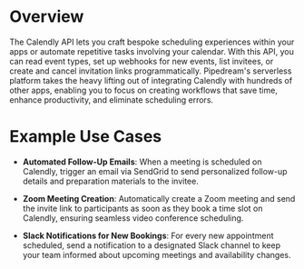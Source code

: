 # Overview

The Calendly API lets you craft bespoke scheduling experiences within your apps or automate repetitive tasks involving your calendar. With this API, you can read event types, set up webhooks for new events, list invitees, or create and cancel invitation links programmatically. Pipedream's serverless platform takes the heavy lifting out of integrating Calendly with hundreds of other apps, enabling you to focus on creating workflows that save time, enhance productivity, and eliminate scheduling errors.

# Example Use Cases

- **Automated Follow-Up Emails**: When a meeting is scheduled on Calendly, trigger an email via SendGrid to send personalized follow-up details and preparation materials to the invitee.

- **Zoom Meeting Creation**: Automatically create a Zoom meeting and send the invite link to participants as soon as they book a time slot on Calendly, ensuring seamless video conference scheduling.

- **Slack Notifications for New Bookings**: For every new appointment scheduled, send a notification to a designated Slack channel to keep your team informed about upcoming meetings and availability changes.
